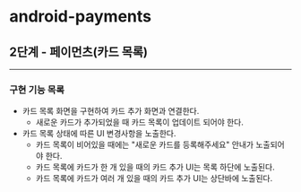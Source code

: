# android-payments

## **2단계 - 페이먼츠(카드 목록)**

---

### 구현 기능 목록

- 카드 목록 화면을 구현하여 카드 추가 화면과 연결한다.
    - 새로운 카드가 추가되었을 때 카드 목록이 업데이트 되어야 한다.
- 카드 목록 상태에 따른 UI 변경사항을 노출한다.
    - 카드 목록이 비어있을 때에는 "새로운 카드를 등록해주세요" 안내가 노출되어야 한다.
    - 카드 목록에 카드가 한 개 있을 때의 카드 추가 UI는 목록 하단에 노출된다.
    - 카드 목록에 카드가 여러 개 있을 때의 카드 추가 UI는 상단바에 노출된다.